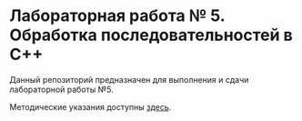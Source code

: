 # Лабораторная работа № 5. Обработка последовательностей в C++

Данный репозиторий предназначен для выполнения и сдачи лабораторной работы №5.

Методические указания доступны [здесь](https://github.com/suai-cs-course/manual/blob/master/index.rst#o-5-c).
